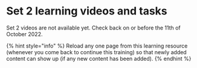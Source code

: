 # Set 2 learning videos and tasks

Set 2 videos are not available yet. Check back on or before the 11th of October 2022.

{% hint style="info" %}
Reload any one page from this learning resource (whenever you come back to continue this training) so that newly added content can show up (if any new content has been added).
{% endhint %}
